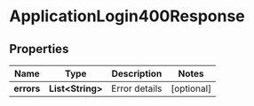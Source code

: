 

# ApplicationLogin400Response


## Properties

| Name | Type | Description | Notes |
|------------ | ------------- | ------------- | -------------|
|**errors** | **List&lt;String&gt;** | Error details |  [optional] |



